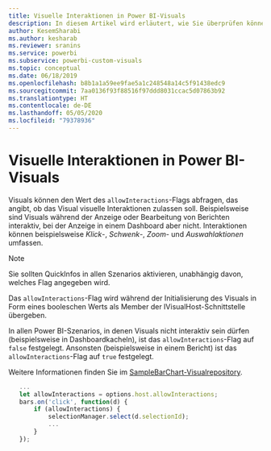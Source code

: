 ```yaml
---
title: Visuelle Interaktionen in Power BI-Visuals
description: In diesem Artikel wird erläutert, wie Sie überprüfen können, ob Power BI-Visuals visuelle Interaktionen zulassen sollten.
author: KesemSharabi
ms.author: kesharab
ms.reviewer: sranins
ms.service: powerbi
ms.subservice: powerbi-custom-visuals
ms.topic: conceptual
ms.date: 06/18/2019
ms.openlocfilehash: b8b1a1a59ee9fae5a1c248548a14c5f91438edc9
ms.sourcegitcommit: 7aa0136f93f88516f97ddd8031ccac5d07863b92
ms.translationtype: HT
ms.contentlocale: de-DE
ms.lasthandoff: 05/05/2020
ms.locfileid: "79378936"
---
```

# <a name="visual-interactions-in-power-bi-visuals"></a>Visuelle Interaktionen in Power BI-Visuals

Visuals können den Wert des `allowInteractions`-Flags abfragen, das angibt, ob das Visual visuelle Interaktionen zulassen soll. Beispielsweise sind Visuals während der Anzeige oder Bearbeitung von Berichten interaktiv, bei der Anzeige in einem Dashboard aber nicht. Interaktionen können beispielsweise *Klick*-, *Schwenk*-, *Zoom*- und *Auswahlaktionen* umfassen. 

> [!NOTE]
> Sie sollten QuickInfos in allen Szenarios aktivieren, unabhängig davon, welches Flag angegeben wird.

Das `allowInteractions`-Flag wird während der Initialisierung des Visuals in Form eines booleschen Werts als Member der IVisualHost-Schnittstelle übergeben.

In allen Power BI-Szenarios, in denen Visuals nicht interaktiv sein dürfen (beispielsweise in Dashboardkacheln), ist das `allowInteractions`-Flag auf `false` festgelegt. Ansonsten (beispielsweise in einem Bericht) ist das `allowInteractions`-Flag auf `true` festgelegt.

Weitere Informationen finden Sie im [SampleBarChart-Visualrepository](https://github.com/Microsoft/PowerBI-visuals-sampleBarChart/commit/59a47935d8f5272ce145fe804193599ddb7e2001).

```typescript
   ...
   let allowInteractions = options.host.allowInteractions;
   bars.on('click', function(d) {
       if (allowInteractions) {
           selectionManager.select(d.selectionId);
           ...
       }
   });
```
